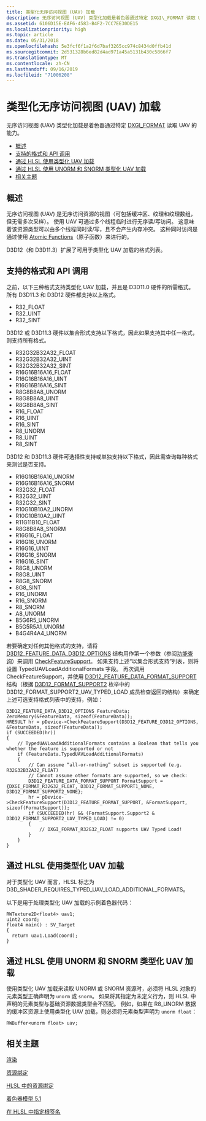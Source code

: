 ```yaml
---
title: 类型化无序访问视图 (UAV) 加载
description: 无序访问视图 (UAV) 类型化加载是着色器通过特定 DXGI\_FORMAT 读取 UAV 的能力。
ms.assetid: 6106D15E-EAF6-4583-B4F2-7CC7EE30DE15
ms.localizationpriority: high
ms.topic: article
ms.date: 05/31/2018
ms.openlocfilehash: 5e3fcf6f1a2f6d7baf3265cc974c8434d0ffb41d
ms.sourcegitcommit: 2d531328b6ed82d4ad971a45a5131b430c5866f7
ms.translationtype: MT
ms.contentlocale: zh-CN
ms.lasthandoff: 09/16/2019
ms.locfileid: "71006208"
---
```

# <a name="typed-unordered-access-view-uav-loads"></a>类型化无序访问视图 (UAV) 加载

无序访问视图 (UAV) 类型化加载是着色器通过特定 [DXGI\_FORMAT](https://docs.microsoft.com/windows/desktop/api/dxgiformat/ne-dxgiformat-dxgi_format) 读取 UAV 的能力。

-   [概述](#overview)
-   [支持的格式和 API 调用](#supported-formats-and-api-calls)
-   [通过 HLSL 使用类型化 UAV 加载](#using-typed-uav-loads-from-hlsl)
-   [通过 HLSL 使用 UNORM 和 SNORM 类型化 UAV 加载](#using-unorm-and-snorm-typed-uav-loads-from-hlsl)
-   [相关主题](#related-topics)

## <a name="overview"></a>概述

无序访问视图 (UAV) 是无序访问资源的视图（可包括缓冲区、纹理和纹理数组，但无需多次采样）。 使用 UAV 可通过多个线程临时进行无序读/写访问。 这意味着该资源类型可以由多个线程同时读/写，且不会产生内存冲突。 这种同时访问是通过使用 [Atomic Functions](https://docs.microsoft.com/windows/desktop/direct3d11/direct3d-11-advanced-stages-cs-atomic-functions)（原子函数）来进行的。

D3D12（和 D3D11.3）扩展了可用于类型化 UAV 加载的格式列表。

## <a name="supported-formats-and-api-calls"></a>支持的格式和 API 调用

之前，以下三种格式支持类型化 UAV 加载，并且是 D3D11.0 硬件的所需格式。 所有 D3D11.3 和 D3D12 硬件都支持以上格式。

-   R32\_FLOAT
-   R32\_UINT
-   R32\_SINT

D3D12 或 D3D11.3 硬件以集合形式支持以下格式，因此如果支持其中任一格式，则支持所有格式。

-   R32G32B32A32\_FLOAT
-   R32G32B32A32\_UINT
-   R32G32B32A32\_SINT
-   R16G16B16A16\_FLOAT
-   R16G16B16A16\_UINT
-   R16G16B16A16\_SINT
-   R8G8B8A8\_UNORM
-   R8G8B8A8\_UINT
-   R8G8B8A8\_SINT
-   R16\_FLOAT
-   R16\_UINT
-   R16\_SINT
-   R8\_UNORM
-   R8\_UINT
-   R8\_SINT

D3D12 和 D3D11.3 硬件可选择性支持或单独支持以下格式，因此需查询每种格式来测试是否支持。

-   R16G16B16A16\_UNORM
-   R16G16B16A16\_SNORM
-   R32G32\_FLOAT
-   R32G32\_UINT
-   R32G32\_SINT
-   R10G10B10A2\_UNORM
-   R10G10B10A2\_UINT
-   R11G11B10\_FLOAT
-   R8G8B8A8\_SNORM
-   R16G16\_FLOAT
-   R16G16\_UNORM
-   R16G16\_UINT
-   R16G16\_SNORM
-   R16G16\_SINT
-   R8G8\_UNORM
-   R8G8\_UINT
-   R8G8\_SNORM
-   8G8\_SINT
-   R16\_UNORM
-   R16\_SNORM
-   R8\_SNORM
-   A8\_UNORM
-   B5G6R5\_UNORM
-   B5G5R5A1\_UNORM
-   B4G4R4A4\_UNORM

若要确定对任何其他格式的支持，请将 [D3D12\_FEATURE\_DATA\_D3D12\_OPTIONS](/windows/desktop/api/d3d12/ns-d3d12-d3d12_feature_data_d3d12_options) 结构用作第一个参数（参阅[功能查询](capability-querying.md)）来调用 [CheckFeatureSupport](/windows/desktop/api/d3d12/nf-d3d12-id3d12device-checkfeaturesupport)。 如果支持上述“以集合形式支持”列表，则将设置 TypedUAVLoadAdditionalFormats 字段。 再次调用 CheckFeatureSupport，并使用 [D3D12\_FEATURE\_DATA\_FORMAT\_SUPPORT](/windows/desktop/api/d3d12/ns-d3d12-d3d12_feature_data_format_support) 结构（根据 [D3D12\_FORMAT\_SUPPORT2](/windows/desktop/api/d3d12/ne-d3d12-d3d12_format_support2) 枚举中的 D3D12\_FORMAT\_SUPPORT2\_UAV\_TYPED\_LOAD 成员检查返回的结构）来确定上述可选支持格式列表中的支持，例如：

``` syntax
D3D12_FEATURE_DATA_D3D12_OPTIONS FeatureData;
ZeroMemory(&FeatureData, sizeof(FeatureData));
HRESULT hr = pDevice->CheckFeatureSupport(D3D12_FEATURE_D3D12_OPTIONS, &FeatureData, sizeof(FeatureData));
if (SUCCEEDED(hr))
{
    // TypedUAVLoadAdditionalFormats contains a Boolean that tells you whether the feature is supported or not
    if (FeatureData.TypedUAVLoadAdditionalFormats)
    {
        // Can assume “all-or-nothing” subset is supported (e.g. R32G32B32A32_FLOAT)
        // Cannot assume other formats are supported, so we check:
        D3D12_FEATURE_DATA_FORMAT_SUPPORT FormatSupport = {DXGI_FORMAT_R32G32_FLOAT, D3D12_FORMAT_SUPPORT1_NONE, D3D12_FORMAT_SUPPORT2_NONE};
        hr = pDevice->CheckFeatureSupport(D3D12_FEATURE_FORMAT_SUPPORT, &FormatSupport, sizeof(FormatSupport));
        if (SUCCEEDED(hr) && (FormatSupport.Support2 & D3D12_FORMAT_SUPPORT2_UAV_TYPED_LOAD) != 0)
        {
            // DXGI_FORMAT_R32G32_FLOAT supports UAV Typed Load!
        }
    }
}
```

## <a name="using-typed-uav-loads-from-hlsl"></a>通过 HLSL 使用类型化 UAV 加载

对于类型化 UAV 而言，HLSL 标志为 D3D\_SHADER\_REQUIRES\_TYPED\_UAV\_LOAD\_ADDITIONAL\_FORMATS。

以下是用于处理类型化 UAV 加载的示例着色器代码：

``` syntax
RWTexture2D<float4> uav1;
uint2 coord;
float4 main() : SV_Target
{
  return uav1.Load(coord);
}
```

## <a name="using-unorm-and-snorm-typed-uav-loads-from-hlsl"></a>通过 HLSL 使用 UNORM 和 SNORM 类型化 UAV 加载

使用类型化 UAV 加载来读取 UNORM 或 SNORM 资源时，必须将 HLSL 对象的元素类型正确声明为 `unorm` 或 `snorm`。 如果将其指定为未定义行为，则 HLSL 中声明的元素类型与基础资源数据类型会不匹配。 例如，如果在 R8\_UNORM 数据的缓冲区资源上使用类型化 UAV 加载，则必须将元素类型声明为 `unorm float`：

``` syntax
RWBuffer<unorm float> uav;
```

## <a name="related-topics"></a>相关主题

<dl> <dt>

[渲染](rendering.md)
</dt> <dt>

[资源绑定](resource-binding.md)
</dt> <dt>

[HLSL 中的资源绑定](resource-binding-in-hlsl.md)
</dt> <dt>

[着色器模型 5.1](https://docs.microsoft.com/windows/desktop/direct3dhlsl/shader-model-5-1)
</dt> <dt>

[在 HLSL 中指定根签名](specifying-root-signatures-in-hlsl.md)
</dt> </dl>

 

 




